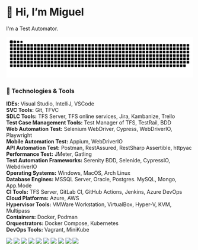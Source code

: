 # 👋 Hi, I’m Miguel
I'm a Test Automator.

<picture>
  <source media="(prefers-color-scheme: dark)" srcset="dist/github-snake-dark.svg" />
  <source media="(prefers-color-scheme: light)" srcset="dist/github-snake.svg" />
  <img alt="github-snake" src="dist/github-snake.svg" />
</picture>

### :wrench: Technologies & Tools
**IDEs:** Visual Studio, IntelliJ, VSCode <br>
**SVC Tools:** Git, TFVC <br>
**SDLC Tools:** TFS Server, TFS online services, Jira, Kambanize, Trello <br>
**Test Case Management Tools:** Test Manager of TFS, TestRail, BDD <br>
**Web Automation Test:** Selenium WebDriver, Cypress, WebDriverIO, Playwright <br>
**Mobile Automation Test:** Appium, WebDriverIO <br>
**API Automation Test:** Postman, RestAssured, RestSharp Assertible, httpyac <br>
**Performance Test:** JMeter, Gatling <br>
**Test Automation Frameworks:**  Serenity BDD, Selenide, CypressIO, WebdriverIO <br>
**Operating Systems:** Windows, MacOS, Arch Linux <br>
**Database Engines:** MSSQL Server, Oracle, Postgres. MySQL, Mongo, App.Mode <br>
**CI Tools:** TFS Server, GitLab CI, GitHub Actions, Jenkins, Azure DevOps <br>
**Cloud Platforms:** Azure, AWS <br>
**Hypervisor Tools:** VMWare Workstation, VirtualBox, Hyper-V, KVM, Multipass <br>
**Containers:** Docker, Podman<br>
**Orquestrators:** Docker Compose, Kubernetes<br>
**DevOps Tools:** Vagrant, MiniKube <br>

<img src="https://github.com/prmiguel/prmiguel/assets/25396267/7a197826-b776-4ffd-944b-8bf36f0f12c0" width="42"/> 
<img src="https://github.com/prmiguel/prmiguel/assets/25396267/9e16c9fb-5745-4fe0-b133-def4b311c490" width="42"/> 
<img src="https://github.com/prmiguel/prmiguel/assets/25396267/ef53d1d6-fea8-44e2-9d16-83cdac3829b4" width="42"/> 
<img src="https://github.com/prmiguel/prmiguel/assets/25396267/f0bdecd4-319e-4975-8d37-a279ea2c476f" width="42"/> 
<img src="https://github.com/prmiguel/prmiguel/assets/25396267/5fd9aa59-ceb6-46df-a6e0-94c96e913b72" width="42"/> 
<img src="https://github.com/prmiguel/prmiguel/assets/25396267/02b0bc59-ac61-4e14-923e-8a966133ca45" width="42"/> 
<img src="https://github.com/prmiguel/prmiguel/assets/25396267/cb8dd449-4ab5-4c53-8b9d-4ee19b69fa63" width="42"/> 
<img src="https://github.com/prmiguel/prmiguel/assets/25396267/61ceb429-0956-4c29-be9e-bc94c5d4adcd" width="42"/> 
<img src="https://github.com/prmiguel/prmiguel/assets/25396267/22fe2138-e172-42b1-a511-514fb6937cdb" width="42"/> 
<img src="https://github.com/prmiguel/prmiguel/assets/25396267/368ca1ce-b517-4f31-85e5-4be97d31252d" width="42"/>

